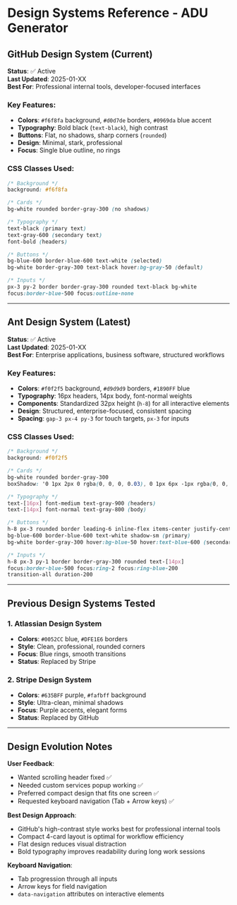 # Design Systems Reference - ADU Generator

## **GitHub Design System (Current)**
**Status**: ✅ Active  
**Last Updated**: 2025-01-XX  
**Best For**: Professional internal tools, developer-focused interfaces

### Key Features:
- **Colors**: `#f6f8fa` background, `#d0d7de` borders, `#0969da` blue accent
- **Typography**: Bold black (`text-black`), high contrast
- **Buttons**: Flat, no shadows, sharp corners (`rounded`)
- **Design**: Minimal, stark, professional
- **Focus**: Single blue outline, no rings

### CSS Classes Used:
```css
/* Background */
background: #f6f8fa

/* Cards */
bg-white rounded border-gray-300 (no shadows)

/* Typography */
text-black (primary text)
text-gray-600 (secondary text)
font-bold (headers)

/* Buttons */
bg-blue-600 border-blue-600 text-white (selected)
bg-white border-gray-300 text-black hover:bg-gray-50 (default)

/* Inputs */
px-3 py-2 border border-gray-300 rounded text-black bg-white
focus:border-blue-500 focus:outline-none
```

---

## **Ant Design System (Latest)**
**Status**: ✅ Active  
**Last Updated**: 2025-01-XX  
**Best For**: Enterprise applications, business software, structured workflows

### Key Features:
- **Colors**: `#f0f2f5` background, `#d9d9d9` borders, `#1890FF` blue
- **Typography**: 16px headers, 14px body, font-normal weights
- **Components**: Standardized 32px height (`h-8`) for all interactive elements
- **Design**: Structured, enterprise-focused, consistent spacing
- **Spacing**: `gap-3 px-4 py-3` for touch targets, `px-3` for inputs

### CSS Classes Used:
```css
/* Background */
background: #f0f2f5

/* Cards */
bg-white rounded border-gray-300 
boxShadow: '0 1px 2px 0 rgba(0, 0, 0, 0.03), 0 1px 6px -1px rgba(0, 0, 0, 0.02)'

/* Typography */
text-[16px] font-medium text-gray-900 (headers)
text-[14px] font-normal text-gray-800 (body)

/* Buttons */
h-8 px-3 rounded border leading-6 inline-flex items-center justify-center
bg-blue-600 border-blue-600 text-white shadow-sm (primary)
bg-white border-gray-300 hover:bg-blue-50 hover:text-blue-600 (secondary)

/* Inputs */
h-8 px-3 py-1 border border-gray-300 rounded text-[14px]
focus:border-blue-500 focus:ring-2 focus:ring-blue-200
transition-all duration-200
```

---

## **Previous Design Systems Tested**

### **1. Atlassian Design System**
- **Colors**: `#0052CC` blue, `#DFE1E6` borders
- **Style**: Clean, professional, rounded corners
- **Focus**: Blue rings, smooth transitions
- **Status**: Replaced by Stripe

### **2. Stripe Design System** 
- **Colors**: `#635BFF` purple, `#fafbff` background
- **Style**: Ultra-clean, minimal shadows
- **Focus**: Purple accents, elegant forms
- **Status**: Replaced by GitHub

---

## **Design Evolution Notes**

**User Feedback**:
- Wanted scrolling header fixed ✅
- Needed custom services popup working ✅  
- Preferred compact design that fits one screen ✅
- Requested keyboard navigation (Tab + Arrow keys) ✅

**Best Design Approach**:
- GitHub's high-contrast style works best for professional internal tools
- Compact 4-card layout is optimal for workflow efficiency
- Flat design reduces visual distraction
- Bold typography improves readability during long work sessions

**Keyboard Navigation**:
- Tab progression through all inputs
- Arrow keys for field navigation
- `data-navigation` attributes on interactive elements